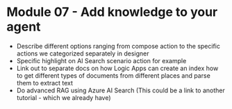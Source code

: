 # Module 07 - Add knowledge to your agent

- Describe different options ranging from compose action to the specific actions we categorized separately in designer
- Specific highlight on AI Search scenario action for example
- Link out to separate docs on how Logic Apps can create an index
how to get different types of documents from different places and parse them to extract text
- Do advanced RAG using Azure AI Search (This could be a link to another tutorial - which we already have)
